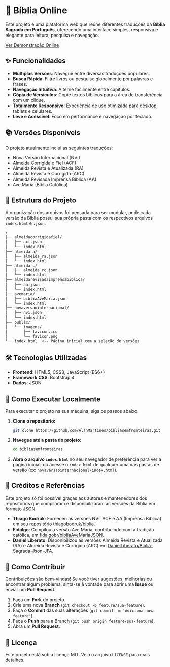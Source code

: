 # 📖 Bíblia Online

Este projeto é uma plataforma web que reúne diferentes traduções da **Bíblia Sagrada em Português**, oferecendo uma interface simples, responsiva e elegante para leitura, pesquisa e navegação.

<a href="[https://www.bibliasemfronteiras.com.br/](https://www.bibliasemfronteiras.com.br/)" target="_blank">Ver Demonstração Online</a>

## ✨ Funcionalidades

  * **Múltiplas Versões**: Navegue entre diversas traduções populares.
  * **Busca Rápida**: Filtre livros ou pesquise globalmente por palavras e frases.
  * **Navegação Intuitiva**: Alterne facilmente entre capítulos.
  * **Cópia de Versículos**: Copie textos bíblicos para a área de transferência com um clique.
  * **Totalmente Responsivo**: Experiência de uso otimizada para desktop, tablets e celulares.
  * **Leve e Acessível**: Foco em performance e navegação por teclado.

## 📚 Versões Disponíveis

O projeto atualmente inclui as seguintes traduções:

  * Nova Versão Internacional (NVI)
  * Almeida Corrigida e Fiel (ACF)
  * Almeida Revista e Atualizada (RA)
  * Almeida Revista e Corrigida (ARC)
  * Almeida Revisada Imprensa Bíblica (AA)
  * Ave Maria (Bíblia Católica)

## 📂 Estrutura do Projeto

A organização dos arquivos foi pensada para ser modular, onde cada versão da Bíblia possui sua própria pasta com os respectivos arquivos `index.html` e `.json`.

```sh
/
├── almeidacorrigidafiel/
│   ├── acf.json
│   └── index.html
├── almeidara/
│   ├── almeida_ra.json
│   └── index.html
├── almeidarc/
│   ├── almeida_rc.json
│   └── index.html
├── almeidarevisadaimprensabiblica/
│   ├── aa.json
│   └── index.html
├── avemaria/
│   ├── bibliaAveMaria.json
│   └── index.html
├── novaversaointernacional/
│   ├── nvi.json
│   └── index.html
├── public/
│   └── imagens/
│       ├── favicon.ico
│       └── favicon.png
└── index.html  <-- Página inicial com a seleção de versões
```

## 🛠️ Tecnologias Utilizadas

  * **Frontend**: HTML5, CSS3, JavaScript (ES6+)
  * **Framework CSS**: Bootstrap 4
  * **Dados**: JSON

## 🚀 Como Executar Localmente

Para executar o projeto na sua máquina, siga os passos abaixo.

1.  **Clone o repositório:**
    ```sh
    git clone https://github.com/AlanMartines/bibliasemfronteiras.git
    ```
2.  **Navegue até a pasta do projeto:**
    ```sh
    cd bibliasemfronteiras
    ```
3.  **Abra o arquivo `index.html`** no seu navegador de preferência para ver a página inicial, ou acesse o `index.html` de qualquer uma das pastas de versão (ex: `novaversaointernacional/index.html`).

## 🙌 Créditos e Referências

Este projeto só foi possível graças aos autores e mantenedores dos repositórios que compilaram e disponibilizaram as versões da Bíblia em formato JSON.

  * **Thiago Bodruk**: Forneceu as versões NVI, ACF e AA (Imprensa Bíblica) em seu repositório [thiagobodruk/biblia](https://github.com/thiagobodruk/biblia).
  * **Fidalgo**: Compilou a versão Ave Maria, contribuindo com a tradição católica, em [fidalgobr/bibliaAveMariaJSON](https://github.com/fidalgobr/bibliaAveMariaJSON).
  * **Daniel Liberato**: Disponibilizou as versões Almeida Revista e Atualizada (RA) e Almeida Revista e Corrigida (ARC) em [DanielLiberato/Biblia-Sagrada-Json-JFA](https://github.com/DanielLiberato/Biblia-Sagrada-Json-JFA).

## 🤝 Como Contribuir

Contribuições são bem-vindas\! Se você tiver sugestões, melhorias ou encontrar algum problema, sinta-se à vontade para abrir uma **Issue** ou enviar um **Pull Request**.

1.  Faça um **Fork** do projeto.
2.  Crie uma nova **Branch** (`git checkout -b feature/sua-feature`).
3.  Faça o **Commit** das suas alterações (`git commit -m 'Adiciona nova feature'`).
4.  Faça o **Push** para a Branch (`git push origin feature/sua-feature`).
5.  Abra um **Pull Request**.

## 📝 Licença

Este projeto está sob a licença MIT. Veja o arquivo `LICENSE` para mais detalhes.